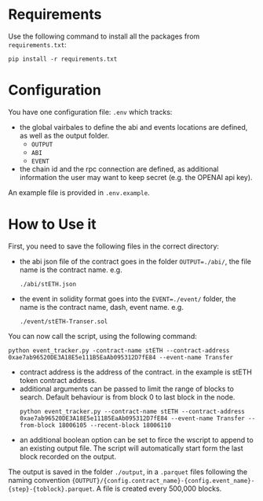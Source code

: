# Requirements

Use the following command to install all the packages from `requirements.txt`:
```
pip install -r requirements.txt
```

# Configuration
You have one configuration file: `.env` which tracks:
- the global vairbales to define the abi and events locations are defined, as well as the output folder.
    - `OUTPUT`
    - `ABI`
    - `EVENT`
- the chain id and the rpc connection are defined, as additional information the user may want to keep secret (e.g. the OPENAI api key). 

An example file is provided in `.env.example`.


# How to Use it

First, you need to save the following files in the correct directory:
- the abi json file of the contract goes in the folder `OUTPUT=./abi/`, the file name is the contract name. 
    e.g.
    ```
    ./abi/stETH.json
    ```
- the event in solidity format goes into the `EVENT=./event/` folder, the name is the contract name, dash, event name.
    e.g.
    ```
    ./event/stETH-Transer.sol
    ```

You can now call the script, using the following command:
```
python event_tracker.py -contract-name stETH --contract-address 0xae7ab96520DE3A18E5e111B5EaAb095312D7fE84 --event-name Transfer
```
- contract address is the address of the contract. in the example is stETH token contract address.
- additional arguments can be passed to limit the range of blocks to search. Default behaviour is from block 0 to last block in the node.
    ```
    python event_tracker.py --contract-name stETH --contract-address 0xae7ab96520DE3A18E5e111B5EaAb095312D7fE84 --event-name Transfer --from-block 18006105 --recent-block 18006110
    ```
- an additional boolean option can be set to firce the wscript to append to an existing output file. The script will automatically start form the last block recorded on the output.

The output is saved in the folder `./output`, in a `.parquet` files following the naming convention `{OUTPUT}/{config.contract_name}-{config.event_name}-{step}-{toblock}.parquet`. A file is created every 500,000 blocks.
